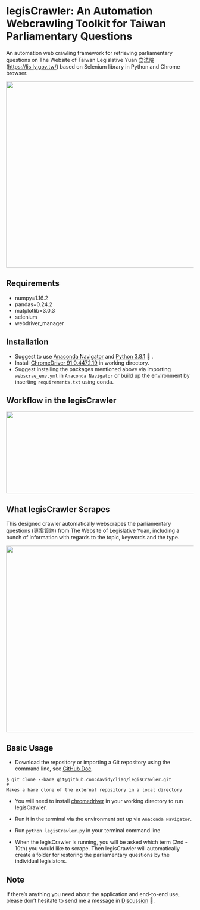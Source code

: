 # legisCrawler: An Automation Webcrawling Toolkit for Taiwan Parliamentary Questions


An automation web crawling framework for retrieving parliamentary questions on The Website of Taiwan Legislative Yuan 立法院 (https://lis.ly.gov.tw/) based on Selenium library in Python and Chrome browser. 


<p align="center">
  <img width="700" height="500" src="https://raw.githack.com/davidycliao/legisCrawler/main/images/image1.png" >
</p>



## Requirements
- numpy=1.16.2
- pandas=0.24.2
- matplotlib=3.0.3
- selenium
- webdriver_manager

## Installation
- Suggest to use [Anaconda Navigator](https://www.anaconda.com/products/individual-b) and [Python 3.8.1](https://www.python.org/downloads/release/python-3810/) 🐍 .
- Install [ChromeDriver 91.0.4472.19](https://sites.google.com/chromium.org/driver/downloads) in working directory. 
- Suggest installing the packages mentioned above via importing `webscrae_env.yml` in `Anaconda Navigator` or build up the environment by inserting `requirements.txt` using conda. 

## Workflow in the legisCrawler

<p align="center">
  <img width="700" height="220" src="https://raw.githack.com/davidycliao/legisCrawler/main/images/image4.png" >
</p>


## What legisCrawler Scrapes
This designed crawler automatically webscrapes the parliamentary questions (專案質詢) from The Website of Legislative Yuan, including a bunch of information with regards to the topic, keywords and the type. 
<p align="center">
  <img width="700" height="500" src="https://raw.githack.com/davidycliao/legisCrawler/main/images/image3.png" >
</p>

## Basic Usage

- Download the repository or importing a Git repository using the command line, see [GitHub Doc](https://docs.github.com/en/github/importing-your-projects-to-github/importing-source-code-to-github/importing-a-git-repository-using-the-command-line).

```
$ git clone --bare git@github.com:davidycliao/legisCrawler.git
# 
Makes a bare clone of the external repository in a local directory
```
- You will need to install [chromedriver](https://chromedriver.chromium.org/downloads) in your working directory to run legisCrawler.
- Run it in the terminal via the environment set up via `Anaconda Navigator`.
- Run `python legisCrawler.py` in your terminal command line 


- When the legisCrawler is running,  you will be asked which term (2nd - 10th) you would like to scrape. Then legisCrawler will automatically create a folder for restoring the parliamentary questions by the individual legislators.  

## Note
If there’s anything you need about the application and end-to-end use, please don’t hesitate to send me a message in [Discussion](https://github.com/davidycliao/legisCrawler/discussions) 📣. 



